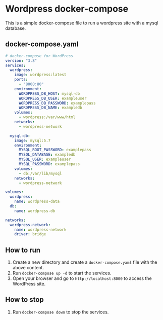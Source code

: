 # Wordpress docker-compose

This is a simple docker-compose file to run a wordpress site with a mysql database.

## docker-compose.yaml

```yaml
# docker-compose for WordPress
version: "3.8"
services:
  wordpress:
    image: wordpress:latest
    ports:
      - "8000:80"
    environment:
      WORDPRESS_DB_HOST: mysql-db
      WORDPRESS_DB_USER: exampleuser
      WORDPRESS_DB_PASSWORD: examplepass
      WORDPRESS_DB_NAME: exampledb
    volumes:
      - wordpress:/var/www/html
    networks:
      - wordpress-network

  mysql-db:
    image: mysql:5.7
    environment:
      MYSQL_ROOT_PASSWORD: examplepass
      MYSQL_DATABASE: exampledb
      MYSQL_USER: exampleuser
      MYSQL_PASSWORD: examplepass
    volumes:
      - db:/var/lib/mysql
    networks:
      - wordpress-network

volumes:
  wordpress:
    name: wordpress-data
  db:
    name: wordpress-db

networks:
  wordpress-network:
    name: wordpress-network
    driver: bridge
```

## How to run

1. Create a new directory and create a `docker-compose.yaml` file with the above content.
2. Run `docker-compose up -d` to start the services.
3. Open your browser and go to `http://localhost:8000` to access the WordPress site.

## How to stop

1. Run `docker-compose down` to stop the services.
